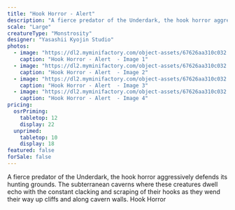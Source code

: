 ```yaml
---
title: "Hook Horror - Alert"
description: "A fierce predator of the Underdark, the hook horror aggressively defends its hunting grounds. The subterranean caverns where these creatures dwell echo with the constant clacking and scraping of their hooks as they wend their way up cliffs and along cavern walls. Hook Horror"
scale: "Large"
creatureType: "Monstrosity"
designer: "Yasashii Kyojin Studio"
photos:
  - image: "https://dl2.myminifactory.com/object-assets/67626aa310c032.28434726/images/720X720-HookHorror_01_PS.jpg"
    caption: "Hook Horror - Alert  - Image 1"
  - image: "https://dl2.myminifactory.com/object-assets/67626aa310c032.28434726/images/720X720-HookHorror_01_C.jpg"
    caption: "Hook Horror - Alert  - Image 2"
  - image: "https://dl2.myminifactory.com/object-assets/67626aa310c032.28434726/images/720X720-HookHorror_01_SCALE.jpg"
    caption: "Hook Horror - Alert  - Image 3"
  - image: "https://dl2.myminifactory.com/object-assets/67626aa310c032.28434726/images/720X720-HookHorror_01_B.jpg"
    caption: "Hook Horror - Alert  - Image 4"
pricing:
  osrPriming:
    tabletop: 12
    display: 22
  unprimed:
    tabletop: 10
    display: 18
featured: false
forSale: false
---
```


A fierce predator of the Underdark, the hook horror aggressively defends its hunting grounds. The subterranean caverns where these creatures dwell echo with the constant clacking and scraping of their hooks as they wend their way up cliffs and along cavern walls. Hook Horror